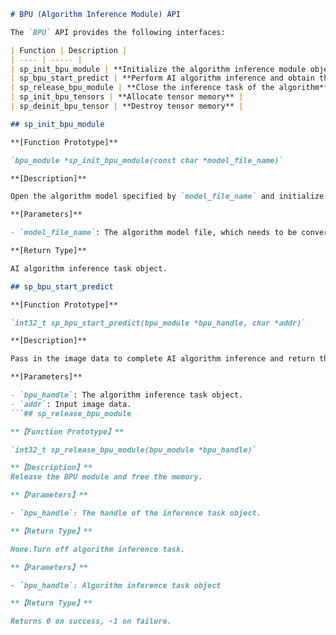 ```markdown
# BPU (Algorithm Inference Module) API

The `BPU` API provides the following interfaces:

| Function | Description |
| ---- | ----- |
| sp_init_bpu_module | **Initialize the algorithm inference module object and create an inference task** |
| sp_bpu_start_predict | **Perform AI algorithm inference and obtain the inference result** |
| sp_release_bpu_module | **Close the inference task of the algorithm** |
| sp_init_bpu_tensors | **Allocate tensor memory** |
| sp_deinit_bpu_tensor | **Destroy tensor memory** |

## sp_init_bpu_module

**[Function Prototype]**

`bpu_module *sp_init_bpu_module(const char *model_file_name)`

**[Description]**

Open the algorithm model specified by `model_file_name` and initialize an inference task.

**[Parameters]**

- `model_file_name`: The algorithm model file, which needs to be converted by Horizon AI algorithm toolchain or trained to obtain a fixed-point model.

**[Return Type]**

AI algorithm inference task object.

## sp_bpu_start_predict

**[Function Prototype]**

`int32_t sp_bpu_start_predict(bpu_module *bpu_handle, char *addr)`

**[Description]**

Pass in the image data to complete AI algorithm inference and return the algorithm result.

**[Parameters]**

- `bpu_handle`: The algorithm inference task object.
- `addr`: Input image data.
```## sp_release_bpu_module  

**【Function Prototype】**  

`int32_t sp_release_bpu_module(bpu_module *bpu_handle)`

**【Description】**  
Release the BPU module and free the memory.

**【Parameters】**

- `bpu_handle`: The handle of the inference task object.

**【Return Type】** 

None.Turn off algorithm inference task.

**【Parameters】**

- `bpu_handle`: Algorithm inference task object

**【Return Type】**

Returns 0 on success, -1 on failure.